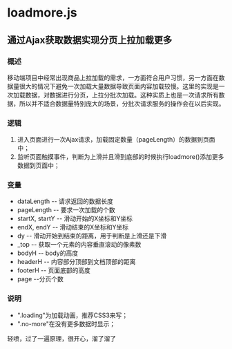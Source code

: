 # loadmore.js
## 通过Ajax获取数据实现分页上拉加载更多

### 概述
移动端项目中经常出现商品上拉加载的需求，一方面符合用户习惯，另一方面在数据量很大的情况下避免一次加载大量数据导致页面内容加载较慢。这里的实现是一次加载数据，对数据进行分页，上拉分批次加载。这种实质上也是一次请求所有数据，所以并不适合数据量特别庞大的场景，分批次请求服务的操作会在以后实现。

### 逻辑
1. 进入页面进行一次Ajax请求，加载固定数量（pageLength）的数据到页面中；
2. 监听页面触摸事件，判断为上滑并且滑到底部的时候执行loadmore()添加更多数据到页面中；

### 变量
+ dataLength -- 请求返回的数据长度
+ pageLength -- 要求一次加载的个数
+ startX, startY -- 滑动开始的X坐标和Y坐标
+ endX, endY -- 滑动结束的X坐标和Y坐标
+ dy -- 滑动开始到结束的距离，用于判断是上滑还是下滑
+ _top -- 获取一个元素的内容垂直滚动的像素数
+ bodyH -- body的高度
+ headerH -- 内容部分顶部到文档顶部的距离
+ footerH -- 页面底部的高度
+ page --分页个数

### 说明
+ ".loading"为加载动画，推荐CSS3来写；
+ ".no-more"在没有更多数据时显示；


轻喷，过了一遍原理，很开心，溜了溜了

